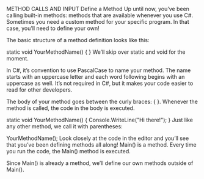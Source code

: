 METHOD CALLS AND INPUT
Define a Method
Up until now, you’ve been calling built-in methods: methods that are available whenever you use C#. Sometimes you need a custom method for your specific program. In that case, you’ll need to define your own!

The basic structure of a method definition looks like this:

static void YourMethodName()
{
}
We’ll skip over static and void for the moment.

In C#, it’s convention to use PascalCase to name your method. The name starts with an uppercase letter and each word following begins with an uppercase as well. It’s not required in C#, but it makes your code easier to read for other developers.

The body of your method goes between the curly braces: { }. Whenever the method is called, the code in the body is executed.

static void YourMethodName()
{
  Console.WriteLine("Hi there!");
}
Just like any other method, we call it with parentheses:

YourMethodName();
Look closely at the code in the editor and you’ll see that you’ve been defining methods all along! Main() is a method. Every time you run the code, the Main() method is executed.

Since Main() is already a method, we’ll define our own methods outside of Main().
